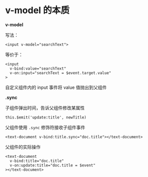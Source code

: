 # v-model 的本质

**v-model**

写法：

```
<input v-model="searchText">
```

等价于：


```
<input
  v-bind:value="searchText"
  v-on:input="searchText = $event.target.value"
>
```

自定义组件内的 input 事件将 value 值抛出到父组件


**.sync**

子组件弹出时间，告诉父组件修改某属性
```
this.$emit('update:title', newTitle)
```

父组件使用 `.sync` 修饰符接收子组件事件

```
<text-document v-bind:title.sync="doc.title"></text-document>
```

父组件的实际操作

```
<text-document
  v-bind:title="doc.title"
  v-on:update:title="doc.title = $event"
></text-document>
```
